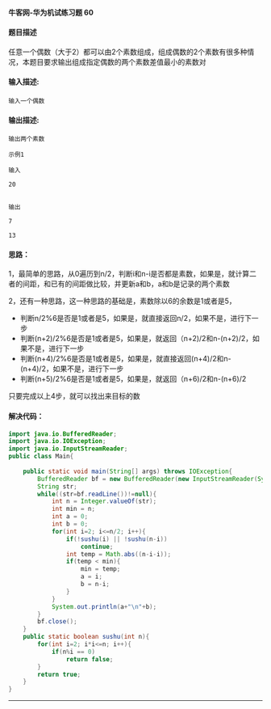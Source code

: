 #### 牛客网-华为机试练习题 60

#### 题目描述

任意一个偶数（大于2）都可以由2个素数组成，组成偶数的2个素数有很多种情况，本题目要求输出组成指定偶数的两个素数差值最小的素数对

#### 输入描述:

```
输入一个偶数
```

#### 输出描述:

```
输出两个素数

示例1

输入

20


输出

7

13
```

#### 思路：

1，最简单的思路，从0遍历到n/2，判断i和n-i是否都是素数，如果是，就计算二者的间距，和已有的间距做比较，并更新a和b，a和b是记录的两个素数

2，还有一种思路，这一种思路的基础是，素数除以6的余数是1或者是5，

* 判断n/2%6是否是1或者是5，如果是，就直接返回n/2，如果不是，进行下一步
* 判断(n+2)/2%6是否是1或者是5，如果是，就返回（n+2)/2和n-(n+2)/2，如果不是，进行下一步
* 判断(n+4)/2%6是否是1或者是5，如果是，就直接返回(n+4)/2和n-(n+4)/2，如果不是，进行下一步
* 判断(n+5)/2%6是否是1或者是5，如果是，就返回（n+6)/2和n-(n+6)/2

只要完成以上4步，就可以找出来目标的数



#### 解决代码：

```java
import java.io.BufferedReader;
import java.io.IOException;
import java.io.InputStreamReader;
public class Main{
        
    public static void main(String[] args) throws IOException{
        BufferedReader bf = new BufferedReader(new InputStreamReader(System.in));
        String str;
        while((str=bf.readLine())!=null){
            int n = Integer.valueOf(str);
            int min = n;
            int a = 0;
            int b = 0;
            for(int i=2; i<=n/2; i++){
                if(!sushu(i) || !sushu(n-i))
                    continue;
                int temp = Math.abs((n-i-i));
                if(temp < min){
                    min = temp;
                    a = i;
                    b = n-i;
                }
            }
            System.out.println(a+"\n"+b);
        }
        bf.close();
    }
    public static boolean sushu(int n){
        for(int i=2; i*i<=n; i++){
            if(n%i == 0)
                return false;
        }
        return true;
    }
}

```

------

```java

```

